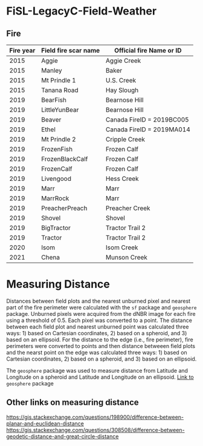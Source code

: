 # FiSL-LegacyC-Field-Weather


## Fire 

Fire year     | Field fire scar name    | Official fire Name or ID 
------------- | ----------------------- | ------------------------ 
2015	        | Aggie			              | Aggie Creek
2015	        | Manley			            | Baker
2015	        | Mt Prindle 1			      | U.S. Creek
2015	        | Tanana Road			        | Hay Slough
2019	        | BearFish			          | Bearnose Hill
2019	        | LittleYunBear		        | Bearnose Hill	
2019	        | Beaver	                | Canada FireID = 2019BC005		
2019	        | Ethel			              | Canada FireID = 2019MA014 
2019	        | Mt Prindle 2            | Cripple Creek
2019	        | FrozenFish	            | Frozen Calf		
2019	        | FrozenBlackCalf			    | Frozen Calf	
2019	        | FrozenCalf			        | Frozen Calf	
2019	        | Livengood	              | Hess Creek	
2019	        | Marr	                  | Marr
2019	        | MarrRock                | Marr
2019	        | PreacherPreach			    | Preacher Creek
2019	        | Shovel	                | Shovel	
2019	        | BigTractor			        | Tractor Trail 2
2019	        | Tractor			            | Tractor Trail 2
2020	        | Isom			              | Isom Creek
2021	        | Chena                   | Munson Creek




# Measuring Distance

Distances between field plots and the nearest unburned pixel and nearest part of the fire perimeter were calculated with the `sf` package and `geosphere` package. Unburned pixels were acquired from the dNBR image for each fire using a threshold of 0.5. Each pixel was converted to a point. The distance between each field plot and nearest unburned point was calculated three ways: 1) based on Cartesian coordinates, 2) based on a spheroid, and 3) based on an ellipsoid. For the distance to the edge (i.e., fire perimeter), fire perimeters were converted to points and then distance betweeen field plots and the nearst point on the edge was calculated three ways: 1) based on Cartesian coordinates, 2) based on a spheroid, and 3) based on an ellipsoid.

The `geosphere` package was used to measure distance from Latitude and Longitude on a spheroid and Latitude and Longitude on an ellipsoid. [Link to](https://cran.r-project.org/web/packages/geosphere/geosphere.pdf) `geosphere` package

## Other links on measuring distance
https://gis.stackexchange.com/questions/198900/difference-between-planar-and-euclidean-distance
https://gis.stackexchange.com/questions/308508/difference-between-geodetic-distance-and-great-circle-distance





